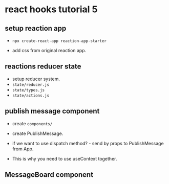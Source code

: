 # react hooks tutorial 5

## setup reaction app

* `npx create-react-app reaction-app-starter`

* add css from original reaction app.

## reactions reducer state

* setup reducer system.
* `state/reducer.js`
* `state/types.js`
* `state/actions.js`

## publish message component

* create `components/`

* create PublishMessage.

* if we want to use dispatch method? - send by props to PublishMessage from App. 

* This is why you need to use useContext together.

## MessageBoard component

